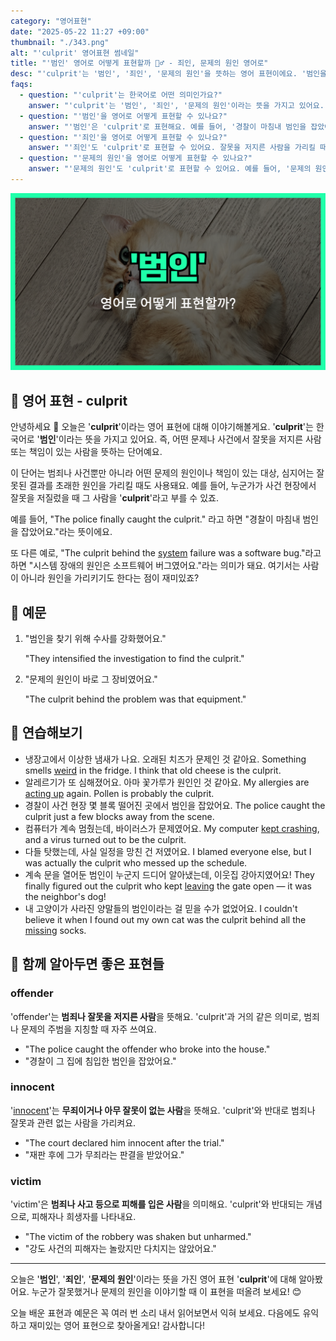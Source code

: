 ```yaml
---
category: "영어표현"
date: "2025-05-22 11:27 +09:00"
thumbnail: "./343.png"
alt: "'culprit' 영어표현 썸네일"
title: "'범인' 영어로 어떻게 표현할까 🕵️‍♂️ - 죄인, 문제의 원인 영어로"
desc: "'culprit'는 '범인', '죄인', '문제의 원인'을 뜻하는 영어 표현이에요. '범인을 잡았다', '문제의 원인은 ~였다' 등을 영어로 어떻게 표현하면 좋을까요? 오늘은 culprit를 활용하는 법을 배워봅시다. 다양한 예문을 통해서 연습하고 본인의 표현으로 만들어 보세요."
faqs:
  - question: "'culprit'는 한국어로 어떤 의미인가요?"
    answer: "'culprit'는 '범인', '죄인', '문제의 원인'이라는 뜻을 가지고 있어요. 사건이나 문제에서 잘못한 사람 또는 원인을 가리킬 때 사용해요."
  - question: "'범인'을 영어로 어떻게 표현할 수 있나요?"
    answer: "'범인'은 'culprit'로 표현해요. 예를 들어, '경찰이 마침내 범인을 잡았어요.'는 'The police finally caught the culprit.'라고 말해요."
  - question: "'죄인'을 영어로 어떻게 표현할 수 있나요?"
    answer: "'죄인'도 'culprit'로 표현할 수 있어요. 잘못을 저지른 사람을 가리킬 때 쓰면 돼요. 예를 들어, '그는 진짜 죄인이에요.'는 'He is the real culprit.'라고 해요."
  - question: "'문제의 원인'을 영어로 어떻게 표현할 수 있나요?"
    answer: "'문제의 원인'도 'culprit'로 표현할 수 있어요. 예를 들어, '문제의 원인은 그 장비였어요.'는 'The culprit behind the problem was that equipment.'라고 말해요."
---
```


!['culprit' 영어표현 썸네일](./343.png)

## 🌟 영어 표현 - culprit

안녕하세요 👋 오늘은 '**culprit**'이라는 영어 표현에 대해 이야기해볼게요. '**culprit**'는 한국어로 '**범인**'이라는 뜻을 가지고 있어요. 즉, 어떤 문제나 사건에서 잘못을 저지른 사람 또는 책임이 있는 사람을 뜻하는 단어예요.

이 단어는 범죄나 사건뿐만 아니라 어떤 문제의 원인이나 책임이 있는 대상, 심지어는 잘못된 결과를 초래한 원인을 가리킬 때도 사용돼요. 예를 들어, 누군가가 사건 현장에서 잘못을 저질렀을 때 그 사람을 '**culprit**'라고 부를 수 있죠.

예를 들어, "The police finally caught the culprit." 라고 하면 "경찰이 마침내 범인을 잡았어요."라는 뜻이에요.

또 다른 예로, "The culprit behind the [system](/blog/in-english/432.system/) failure was a software bug."라고 하면 "시스템 장애의 원인은 소프트웨어 버그였어요."라는 의미가 돼요. 여기서는 사람이 아니라 원인을 가리키기도 한다는 점이 재미있죠?

## 📖 예문

1. "범인을 찾기 위해 수사를 강화했어요."

   "They intensified the investigation to find the culprit."

2. "문제의 원인이 바로 그 장비였어요."

   "The culprit behind the problem was that equipment."

## 💬 연습해보기

<ul data-interactive-list>
  <li data-interactive-item>
    <span data-toggler>냉장고에서 이상한 냄새가 나요. 오래된 치즈가 문제인 것 같아요.</span>
    <span data-answer>Something smells <a href="/blog/in-english/296.weird/">weird</a> in the fridge. I think that old cheese is the culprit.</span>
  </li>
  <li data-interactive-item>
    <span data-toggler>알레르기가 또 심해졌어요. 아마 꽃가루가 원인인 것 같아요.</span>
    <span data-answer>My allergies are <a href="/blog/vocab-1/016.act-up/">acting up</a> again. Pollen is probably the culprit.</span>
  </li>
  <li data-interactive-item>
    <span data-toggler>경찰이 사건 현장 몇 블록 떨어진 곳에서 범인을 잡았어요.</span>
    <span data-answer>The police caught the culprit just a few blocks away from the scene.</span>
  </li>
  <li data-interactive-item>
    <span data-toggler>컴퓨터가 계속 멈췄는데, 바이러스가 문제였어요.</span>
    <span data-answer>My computer <a href="/blog/in-english/291.keep-ing/">kept crashing</a>, and a virus turned out to be the culprit.</span>
  </li>
  <li data-interactive-item>
    <span data-toggler>다들 탓했는데, 사실 일정을 망친 건 저였어요.</span>
    <span data-answer>I blamed everyone else, but I was actually the culprit who messed up the schedule.</span>
  </li>
  <li data-interactive-item>
    <span data-toggler>계속 문을 열어둔 범인이 누군지 드디어 알아냈는데, 이웃집 강아지였어요!</span>
    <span data-answer>They finally figured out the culprit who kept <a href="/blog/in-english/402.leave/">leaving</a> the gate open — it was the neighbor's dog!</span>
  </li>
  <li data-interactive-item>
    <span data-toggler>내 고양이가 사라진 양말들의 범인이라는 걸 믿을 수가 없었어요.</span>
    <span data-answer>I couldn't believe it when I found out my own cat was the culprit behind all the <a href="/blog/in-english/368.missing/">missing</a> socks.</span>
  </li>
</ul>

## 🤝 함께 알아두면 좋은 표현들

### offender

'offender'는 **범죄나 잘못을 저지른 사람**을 뜻해요. 'culprit'과 거의 같은 의미로, 범죄나 문제의 주범을 지칭할 때 자주 쓰여요.

- "The police caught the offender who broke into the house."
- "경찰이 그 집에 침입한 범인을 잡았어요."

### innocent

'[innocent](/blog/in-english/346.innocent/)'는 **무죄이거나 아무 잘못이 없는 사람**을 뜻해요. 'culprit'와 반대로 범죄나 잘못과 관련 없는 사람을 가리켜요.

- "The court declared him innocent after the trial."
- "재판 후에 그가 무죄라는 판결을 받았어요."

### victim

'victim'은 **범죄나 사고 등으로 피해를 입은 사람**을 의미해요. 'culprit'와 반대되는 개념으로, 피해자나 희생자를 나타내요.

- "The victim of the robbery was shaken but unharmed."
- "강도 사건의 피해자는 놀랐지만 다치지는 않았어요."

---

오늘은 '**범인**', '**죄인**', '**문제의 원인**'이라는 뜻을 가진 영어 표현 '**culprit**'에 대해 알아봤어요. 누군가 잘못했거나 문제의 원인을 이야기할 때 이 표현을 떠올려 보세요! 😊

오늘 배운 표현과 예문은 꼭 여러 번 소리 내서 읽어보면서 익혀 보세요. 다음에도 유익하고 재미있는 영어 표현으로 찾아올게요! 감사합니다!
